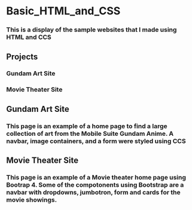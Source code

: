 # Basic_HTML_and_CSS

### This is a display of the sample websites that I made using HTML and CCS

## Projects

### Gundam Art Site
### Movie Theater Site

## Gundam Art Site

### This page is an example of a home page to find a large collection of art from the Mobile Suite Gundam Anime. A navbar, image containers, and a form were styled using CCS

## Movie Theater Site

### This page is an example of a Movie theater home page using Bootrap 4. Some of the compotonents using Bootstrap are a navbar with dropdowns, jumbotron, form and cards for the movie showings.
